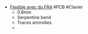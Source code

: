 - [Flexible avec du FR4](https://www.reddit.com/r/ErgoMechKeyboards/comments/1d8wl83/pcb_with_kerf_bending_cuts_thoughts/) #PCB #Clavier
	- 0.8mm
	- Serpentine bend
	- Traces arrondies
	-